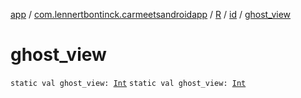[app](../../../index.md) / [com.lennertbontinck.carmeetsandroidapp](../../index.md) / [R](../index.md) / [id](index.md) / [ghost_view](./ghost_view.md)

# ghost_view

`static val ghost_view: `[`Int`](https://kotlinlang.org/api/latest/jvm/stdlib/kotlin/-int/index.html)
`static val ghost_view: `[`Int`](https://kotlinlang.org/api/latest/jvm/stdlib/kotlin/-int/index.html)